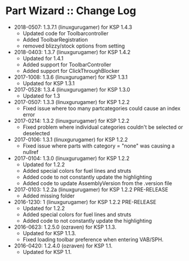 # Part Wizard :: Change Log

* 2018-0507: 1.3.7.1 (linuxgurugamer) for KSP 1.4.3
	+ Updated code for Toolbarcontroller
	+ Added ToolbarRegistration
	+ removed blizzy/stock options from setting
* 2018-0403: 1.3.7 (linuxgurugamer) for KSP 1.4.2
	+ Updated for 1.4.1
	+ Added support for ToolbarController
	+ Added support for ClickThroughBlocker
* 2017-1008: 1.3.6 (linuxgurugamer) for KSP 1.3.1
	+ Updated for KSP 1.3.1
* 2017-0528: 1.3.4 (linuxgurugamer) for KSP 1.3.0
	+ Updated for 1.3
* 2017-0507: 1.3.3 (linuxgurugamer) for KSP 1.2.2
	+ Fixed issue where too many partcategories could cause an index error
* 2017-0214: 1.3.2 (linuxgurugamer) for KSP 1.2.2
	+ Fixed problem where individual categories couldn't be selected or deselected
* 2017-0106: 1.3.1 (linuxgurugamer) for KSP 1.2.2
	+ Fixed issue where parts with category = "none" was causing a nullref
* 2017-0104: 1.3.0 (linuxgurugamer) for KSP 1.2.2
	+ Updated for 1.2.2
	+ Added special colors for fuel lines and struts
	+ Added code to not constantly update the highlighting
	+ Added code to update AssemblyVersion from the .version file
* 2017-0103: 1.2.2a (linuxgurugamer) for KSP 1.2.2 PRE-RELEASE
	+ Added missing folder
* 2016-1230: 1 (linuxgurugamer) for KSP 1.2.2 PRE-RELEASE
	+ Updated for 1.2.2
	+ Added special colors for fuel lines and struts
	+ Added code to not constantly update the highlighting
* 2016-0623: 1.2.5.0 (ozraven) for KSP 1.1.3.
	+ Updated for KSP 1.1.3.
	+ Fixed loading toolbar preference when entering VAB/SPH.
* 2016-0420: 1.2.4.0 (ozraven) for KSP 1.1.
	+ Updated for KSP 1.1.
